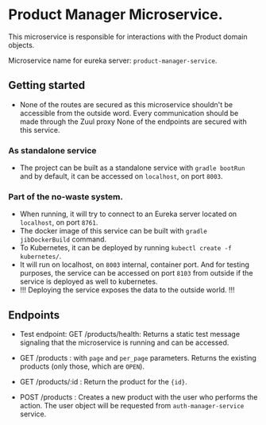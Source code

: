 # Product Manager Microservice.

This microservice is responsible for interactions with the Product domain objects.

Microservice name for eureka server: `product-manager-service`.

## Getting started

* None of the routes are secured as this microservice shouldn't be accessible from the outside word. Every communication should be 
made through the Zuul proxy None of the endpoints are secured with this service.

### As standalone service

* The project can be built as a standalone service with `gradle bootRun` and by default, it can be accessed on `localhost`, on 
port `8003`.

### Part of the no-waste system.
* When running, it will try to connect to an Eureka server located on `localhost`, on port `8761`.
* The docker image of this service can be built with `gradle jibDockerBuild` command.
* To Kubernetes, it can be deployed by running `kubectl create -f kubernetes/`.
* It will run on localhost, on `8003` internal, container port. And for testing purposes, the service can be accessed on port `8103` from outside
 if the service is deployed as well to kubernetes. 
* !!! Deploying the service exposes the data to the outside world. !!!

## Endpoints

* Test endpoint: GET /products/health: Returns a static test message signaling that the microservice is running and can be accessed.

* GET /products : with `page` and `per_page` parameters. Returns the existing products (only those, which are `OPEN`).
* GET /products/:id : Return the product for the `{id}`.
* POST /products : Creates a new product with the user who performs the action. The user object will be requested from 
`auth-manager-service` service.
